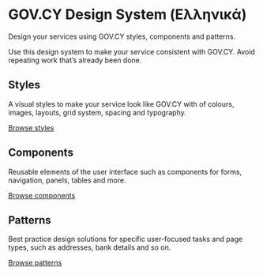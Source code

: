 # GOV.CY Design System (Ελληνικά)

Design your services using GOV.CY styles, components and patterns.

Use this design system to make your service consistent with GOV.CY. Avoid repeating work that’s already been done.

<div class="container-md">
    <div class="row">
        <div class="col-md-4">
            <h2>Styles</h2>
                <p>A visual styles to make your service look like GOV.CY with of colours, images, layouts, grid system, spacing and typography. </p>
                <p><a href="#p/styles">Browse styles</a></p>
        </div>
    <div class="col-md-4">
        <h2>Components</h2>
            <p>Reusable elements of the user interface such as components for forms, navigation, panels, tables and more.</p>
    <p><a href="#">Browse components</a></p>
    </div>
    <div class="col-md-4">
    <h2>Patterns</h2>
    <p>Best practice design solutions for specific user-focused tasks and page types, such as addresses, bank details and so on.</p>
    <p><a href="#">Browse patterns</a></p>
    </div>
    </div>
</div>